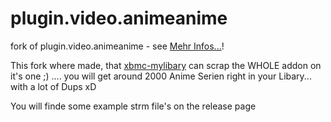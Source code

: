 # plugin.video.animeanime
fork of plugin.video.animeanime - see [Mehr Infos...](http://www.kodinerds.net/index.php/Thread/43896-WIP-Anime-Addon/?postID=217019#post217019)! 

This fork where made, that [xbmc-mylibary](https://code.google.com/p/xbmc-mylibrary/)  can scrap the WHOLE addon on it's one ;) .... you will get around 2000 Anime Serien right in your Libary... with a lot of Dups xD

You will finde some example strm file's on the release page
